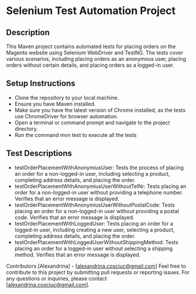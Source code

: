 # Selenium Test Automation Project
## Description
This Maven project contains automated tests for placing orders on the Magento website using Selenium WebDriver and TestNG. The tests cover various scenarios, including placing orders as an anonymous user, placing orders without certain details, and placing orders as a logged-in user.

## Setup Instructions
- Clone the repository to your local machine.
- Ensure you have Maven installed.
- Make sure you have the latest version of Chrome installed, as the tests use ChromeDriver for browser automation.
- Open a terminal or command prompt and navigate to the project directory.
- Run the command mvn test to execute all the tests

## Test Descriptions
- testOrderPlacementWithAnonymiusUser: Tests the process of placing an order for a non-logged-in user, including selecting a product, completing address details, and placing the order.
- testOrderPlacementWithAnonymiusUserWithoutTelNr: Tests placing an order for a non-logged-in user without providing a telephone number. Verifies that an error message is displayed.
- testOrderPlacementWithAnonymiusUserWithoutPostalCode: Tests placing an order for a non-logged-in user without providing a postal code. Verifies that an error message is displayed.
- testOrderPlacementWithLoggedUser: Tests placing an order for a logged-in user, including creating a new user, selecting a product, completing address details, and placing the order.
- testOrderPlacementWithLoggedUserWithoutShippingMethod: Tests placing an order for a logged-in user without selecting a shipping method. Verifies that an error message is displayed.

Contributors
[Alexandrina] - [alexandrina.cosciuc@gmail.com]
Feel free to contribute to this project by submitting pull requests or reporting issues. For any questions or inquiries, please contact [alexandrina.cosciuc@gmail.com].

